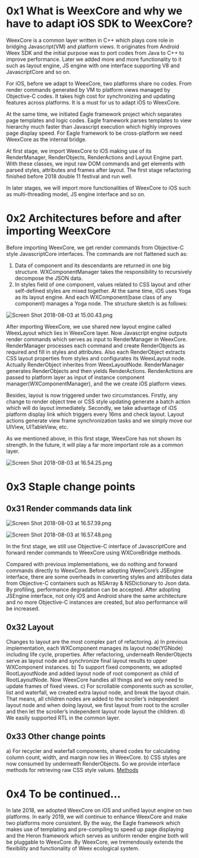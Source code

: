 # 0x1 What is WeexCore and why we have to adapt iOS SDK to WeexCore?

WeexCore is a common layer written in C++ which plays core role in bridging Javascript(VM) and platform views. It originates from Android Weex SDK and the initial purpose was to port codes from Java to C++ to improve performance. Later we added more and more functionality to it such as layout engine, JS engine with one interface supporting V8 and JavascriptCore and so on.

For iOS, before we adapt to WeexCore, two platforms share no codes. From render commands generated by VM to platform views managed by Objective-C codes. It takes high cost for synchronizing and updating features across platforms. It is a must for us to adapt iOS to WeexCore.

At the same time, we initiated Eagle framework project which separates page templates and logic codes. Eagle framework parses templates to view hierarchy much faster than Javascript execution which highly improves page display speed. For Eagle framework to be cross-platform we need WeexCore as the internal bridge.

At first stage, we import WeexCore to iOS making use of its RenderManager, RenderObjects, RenderActions and Layout Engine part. With these classes, we input raw DOM commands and get elements with parsed styles, attributes and frames after layout. The first stage refactoring finished before 2018 double 11 festival and run well.

In later stages, we will import more functionalities of WeexCore to iOS such as multi-threading model, JS engine interface and so on.

# 0x2 Architectures before and after importing WeexCore

Before importing WeexCore, we get render commands from Objective-C style JavascriptCore interfaces. The commands are not flattened such as:
1.	Data of component and its descendants are returned in one big structure. WXComponentManager takes the responsibility to recursively decompose the JSON data.
2.	In styles field of one component, values related to CSS layout and other self-defined styles are mixed together.
At the same time,  iOS uses Yoga as its layout engine. And each WXComponent(base class of any component) manages a Yoga node. The structure sketch is as follows:

![Screen Shot 2018-08-03 at 15.00.43.png](https://cdn.nlark.com/yuque/0/2019/png/272593/1550801663181-91fc0fd3-8568-42f7-b026-83e56e5f2c7f.png)

After importing WeexCore, we use shared new layout engine called WeexLayout which lies in WeexCore layer. Now Javascript engine outputs render commands which serves as input to RenderManager in WeexCore. RenderManager processes each command and create RenderObjects as required and fill in styles and attributes. Also each RenderObject extracts CSS layout properties from styles and configurates its WeexLayout node. Actually RenderObject inherites from WeexLayoutNode. RenderManager generates RenderObjects and then yields RenderActions. RenderActions are passed to platform layer as input of instance component manager(WXComponentManager), and the we create iOS platform views.

Besides, layout is now triggered under two circumstances. Firstly, any change to render object tree or CSS style updating generate a batch action which will do layout immediately. Secondly, we take advantage of iOS platform display link which triggers every 16ms and check layout. Layout actions generate view frame synchronization tasks and we simply move our UIView, UITableView, etc.

As we mentioned above, in this first stage, WeexCore has not shown its strength. In the future, it will play a far more important role as a common layer.

![Screen Shot 2018-08-03 at 16.54.25.png](https://cdn.nlark.com/yuque/0/2019/png/272593/1550801699138-b1bd32d9-8cea-4375-aec2-e23f81d7edd6.png)

# 0x3 Staple change points

## 0x31 Render commands data link

![Screen Shot 2018-08-03 at 16.57.39.png](https://cdn.nlark.com/yuque/0/2019/png/272593/1550801726358-df1c5c8e-8f4a-4c79-9ddd-a9dd2e791132.png?x-oss-process=image/resize,w_1492)

![Screen Shot 2018-08-03 at 16.57.48.png](https://cdn.nlark.com/yuque/0/2019/png/272593/1550801745140-2d132467-dc6d-4fd9-ac8a-8acdd6de1a24.png?x-oss-process=image/resize,w_1492)

In the first stage, we still use Objective-C interface of JavascriptCore and forward render commands to WeexCore using WXCoreBridge methods.

Compared with previous implementations, we do nothing and forward commands directly to WeexCore. Before adopting WeexCore’s JSEngine interface, there are some overheads in converting styles and attributes data from Objective-C containers such as NSArray & NSDictionary to Json data. By profiling, performance degradation can be accepted. After adopting JSEngine interface, not only iOS and Android share the same architecture and no more Objective-C instances are created, but also performance will be increased.

## 0x32 Layout

Changes to layout are the most complex part of refactoring.
a)	In previous implementation, each WXComponent manages its layout node(YGNode) including life cycle, properties. After refactoring, underneath RenderObjects serve as layout node and synchronize final layout results to upper WXComponent instances. 
b)	To support fixed components, we adopted RootLayoutNode and added layout node of root component as child of RootLayoutNode. Now WeexCore handles all things and we only need to update frames of fixed views.
c)	For scrollable components such as scroller, list and waterfall, we created extra layout node, and break the layout chain. That means, all children nodes are added to the scroller’s independent layout node and when doing layout, we first layout from root to the scroller and then let the scroller’s independent layout node layout the children.
d)	We easily supported RTL in the common layer.

## 0x33 Other change points

a)	For recycler and waterfall components, shared codes for calculating column count, width, and margin now lies in WeexCore.
b)	CSS styles are now consumed by underneath RenderObjects. So we provide interface methods for retrieving raw CSS style values. [Methods](https://weex.apache.org/guide/extend/extend-ios.html#get-css-style-of-component) 

# 0x4 To be continued...

In late 2018, we adopted WeexCore on iOS and unified layout engine on two platforms. In early 2019, we will continue to enhance WeexCore and make two platforms more consistent. By the way, the Eagle framework which makes use of templating and pre-compiling to speed up page displaying and the Heron framework which serves as uniform render engine both will be pluggable to WeexCore. By WeexCore, we tremendously extends the flexibility and functionality of Weex ecological system.